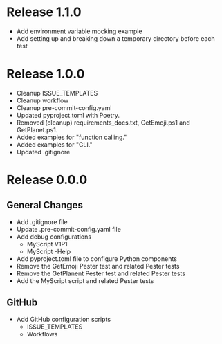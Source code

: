# Release 1.1.0

- Add environment variable mocking example
- Add setting up and breaking down a temporary directory before each test

# Release 1.0.0

- Cleanup ISSUE_TEMPLATES
- Cleanup workflow
- Cleanup pre-commit-config.yaml
- Updated pyproject.toml with Poetry.
- Removed (cleanup) requirements_docs.txt, GetEmoji.ps1 and GetPlanet.ps1.
- Added examples for "function calling."
- Added examples for "CLI."
- Updated .gitignore

# Release 0.0.0

## General Changes

- Add .gitignore file
- Update .pre-commit-config.yaml file
- Add debug configurations
  - MyScript V1P1
  - MyScript -Help
- Add pyproject.toml file to configure Python components
- Remove the GetEmoji Pester test and related Pester tests
- Remove the GetPlanent Pester test and related Pester tests
- Add the MyScript script and related Pester tests

## GitHub

- Add GitHub configuration scripts
  - ISSUE_TEMPLATES
  - Workflows

